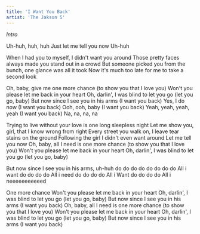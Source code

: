 ```yaml
---
title: 'I Want You Back'
artist: 'The Jakson 5'
---
```


_Intro_

Uh-huh, huh, huh
Just let me tell you now
Uh-huh

When I had you to myself, I didn't want you around
Those pretty faces always made you stand out in a crowd
But someone picked you from the bunch, one glance was all it took
Now it's much too late for me to take a second look

Oh, baby, give me one more chance (to show you that I love you)
Won't you please let me back in your heart
Oh, darlin', I was blind to let you go (let you go, baby)
But now since I see you in his arms (I want you back)
Yes, I do now (I want you back)
Ooh, ooh, baby (I want you back)
Yeah, yeah, yeah, yeah (I want you back)
Na, na, na, na

Trying to live without your love is one long sleepless night
Let me show you, girl, that I know wrong from right
Every street you walk on, I leave tear stains on the ground
Following the girl I didn't even want around Let me tell you now
Oh, baby, all I need is one more chance (to show you that I love you)
Won't you please let me back in your heart
Oh, darlin', I was blind to let you go (let you go, baby)

But now since I see you in his arms, uh-huh
do do do do
do do do do
All i want
do do do do
All i need
do do do do
All i Want
do do do do
All i neeeeeeeeeeed

One more chance
Won't you please let me back in your heart
Oh, darlin', I was blind to let you go (let you go, baby)
But now since I see you in his arms (I want you back)
Oh, baby, all I need is one more chance (to show you that I love you)
Won't you please let me back in your heart
Oh, darlin', I was blind to let you go (let you go, baby)
But now since I see you in his arms (I want you back)
